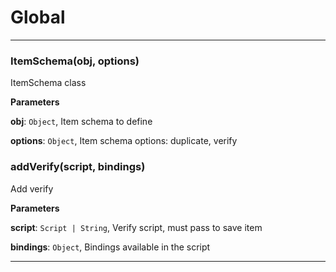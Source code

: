 # Global





* * *

### ItemSchema(obj, options) 

ItemSchema class

**Parameters**

**obj**: `Object`, Item schema to define

**options**: `Object`, Item schema options: duplicate, verify



### addVerify(script, bindings) 

Add verify

**Parameters**

**script**: `Script | String`, Verify script, must pass to save item

**bindings**: `Object`, Bindings available in the script




* * *










